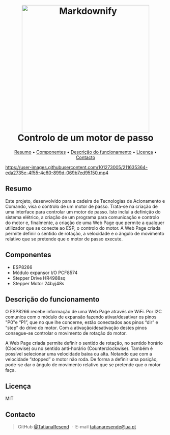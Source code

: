 <h1 align="center">
  <br>
  <img src="https://user-images.githubusercontent.com/101273005/211634877-c218cebf-b6f4-4a2d-882b-d9d67f9c3cfe.png" alt="Markdownify" width="400">
  

  <br>
  Controlo de um motor de passo
  <br>
</h1>

<p align="center">
  <a href="#resumo">Resumo</a> •
  <a href="#componentes">Componentes</a> •
  <a href="#descrição-do-funcionamento">Descrição do funcionamento</a> •
  <a href="#licença">Licença</a> •
  <a href="#contacto">Contacto</a>
</p>


https://user-images.githubusercontent.com/101273005/211635364-eda2735e-4f55-4c60-899d-069b7ed95150.mp4


## Resumo

Este projeto, desenvolvido para a cadeira de Tecnologias de Acionamento e Comando, visa
o controlo de um motor de passo. Trata-se na criação de uma interface para controlar um
motor de passo. Isto inclui a definição do sistema elétrico, a criação de um programa para
comunicação e controlo do motor e, finalmente, a criação de uma Web Page que permite a
qualquer utilizador que se conecte ao ESP, o controlo do motor.
A Web Page criada permite definir o sentido de rotação, a velocidade e o ângulo de
movimento relativo que se pretende que o motor de passo execute.


## Componentes
* ESP8266
* Módulo expansor I/O PCF8574
* Stepper Drive HR4988sq
* Stepper Motor 24byj48s


## Descrição do funcionamento

O ESP8266 recebe informação de uma Web Page através de WiFi. Por I2C comunica com o
módulo de expansão fazendo ativar/desativar os pinos "P0"e “P1”, que no que lhe concerne,
estão conectados aos pinos “dir” e “step” do drive do motor. Com a ativação/desativação
destes pinos consegue-se controlar o movimento de rotação do motor.

A Web Page criada permite definir o sentido de rotação, no sentido horário
(Clockwise) ou no sentido anti-horário (Counterclockwise). Também é possível selecionar
uma velocidade baixa ou alta. Notando que com a velocidade “stopped” o motor não roda.
De forma a definir uma posição, pode-se dar o ângulo de movimento relativo que se pretende
que o motor faça.


## Licença

MIT

## Contacto

> GitHub [@TatianaResend](https://github.com/TatianaResend) &nbsp;&middot;&nbsp;
> E-mail tatianaresende@ua.pt
